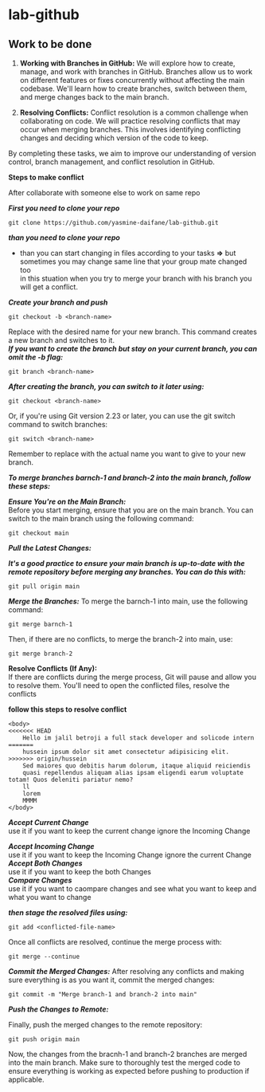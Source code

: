 # lab-github <br>


## Work to be done 

1. **Working with Branches in GitHub:** We will explore how to create, manage, and work with branches in GitHub. Branches allow us to work on different features or fixes concurrently without affecting the main codebase. We'll learn how to create branches, switch between them, and merge changes back to the main branch.

2. **Resolving Conflicts:** Conflict resolution is a common challenge when collaborating on code. We will practice resolving conflicts that may occur when merging branches. This involves identifying conflicting changes and deciding which version of the code to keep.

By completing these tasks, we aim to improve our understanding of version control, branch management, and conflict resolution in GitHub.


**Steps to make conflict** <br>

After collaborate with someone else to work on same repo 

***First you need to clone your repo*** <br>

```
git clone https://github.com/yasmine-daifane/lab-github.git

```
***than you need to clone your repo*** <br>

- than you can start changing in files according to your tasks
**=>** but sometimes you may change same line that your group mate changed too <br>
 in this stuation when you try to merge your branch with his branch you will get a conflict.

***Create your branch and push***<br>
```
git checkout -b <branch-name>
```
Replace <branch-name> with the desired name for your new branch. This command creates a new branch and switches to it.<br> 
***If you want to create the branch but stay on your current branch, you can omit the -b flag:***

```
git branch <branch-name>
```
***After creating the branch, you can switch to it later using:***<br>

```
git checkout <branch-name>
```
Or, if you're using Git version 2.23 or later, you can use the git switch command to switch branches:

```
git switch <branch-name>
```

Remember to replace <branch-name> with the actual name you want to give to your new branch.

***To merge branches barnch-1 and branch-2 into the main branch, follow these steps:***<br>

***Ensure You're on the Main Branch:***<br>
Before you start merging, ensure that you are on the main branch. You can switch to the main branch using the following command:

```
git checkout main
```

***Pull the Latest Changes:***<br>

***It's a good practice to ensure your main branch is up-to-date with the remote repository before merging any branches. You can do this with:***

```
git pull origin main
```
***Merge the Branches:***
To merge the barnch-1 into main, use the following command:

```
git merge barnch-1
```

Then, if there are no conflicts, to merge the branch-2 into main, use:

```
git merge branch-2
```
**Resolve Conflicts (If Any):**<br>
If there are conflicts during the merge process, Git will pause and allow you to resolve them. You'll need to open the conflicted files, resolve the conflicts

**follow this steps to resolve conflict** <br>

```
<body>
<<<<<<< HEAD
    Hello im jalil betroji a full stack developer and solicode intern
=======
    hussein ipsum dolor sit amet consectetur adipisicing elit. 
>>>>>>> origin/hussein
    Sed maiores quo debitis harum dolorum, itaque aliquid reiciendis 
    quasi repellendus aliquam alias ipsam eligendi earum voluptate totam! Quos deleniti pariatur nemo?
    ll
    lorem
    MMMM
</body>

```
***Accept Current Change***<br>
use it if you want to keep the current change ignore the Incoming Change<br>

***Accept Incoming Change***<br>
use it if you want to keep the Incoming Change ignore the current Change<br>
***Accept Both Changes***<br>
use it if you want to keep the both Changes<br>
***Compare Changes***<br>
use it if you want to caompare changes and see what you want to keep and what you want to change <br>


***then stage the resolved files using:***<br>

```
git add <conflicted-file-name>
```
Once all conflicts are resolved, continue the merge process with:

```
git merge --continue
```
***Commit the Merged Changes:***
After resolving any conflicts and making sure everything is as you want it, commit the merged changes:

```
git commit -m "Merge branch-1 and branch-2 into main"
```
***Push the Changes to Remote:***

Finally, push the merged changes to the remote repository:

```
git push origin main
```
Now, the changes from the bracnh-1 and branch-2 branches are merged into the main branch. Make sure to thoroughly test the merged code to ensure everything is working as expected before pushing to production if applicable.
